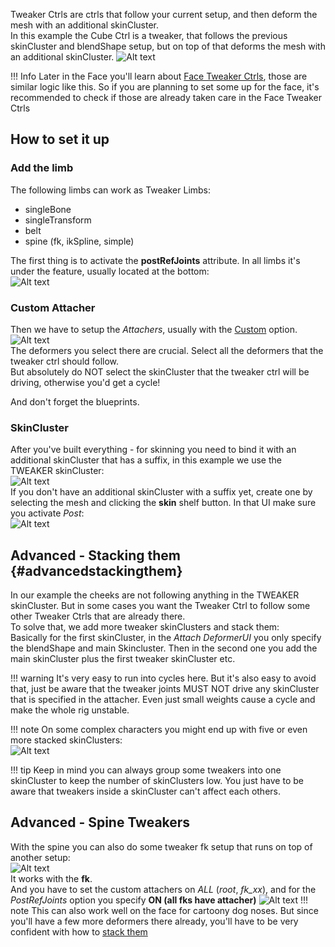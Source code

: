 
Tweaker Ctrls are ctrls that follow your current setup, and then deform the mesh with an additional skinCluster.  
In this example the Cube Ctrl is a tweaker, that follows the previous skinCluster and blendShape setup, but
on top of that deforms the mesh with an additional skinCluster.
![Alt text](../images/tweaker_cheek.gif)   

!!! Info
    Later in the Face you'll learn about [Face Tweaker Ctrls](../face/faceTweakerCtrls.md), those are similar logic like this. So if you are planning
    to set some up for the face, it's recommended to check if those are already taken care in the Face Tweaker Ctrls


## How to set it up

### Add the limb

The following limbs can work as Tweaker Limbs:

 * singleBone    
 * singleTransform    
 * belt
 * spine (fk, ikSpline, simple)

The first thing is to activate the **postRefJoints** attribute. In all limbs it's under the feature, 
usually located at the bottom:  
![Alt text](../images/puppetTweaker_postRefJointSingleBone.jpg)   


### Custom Attacher
Then we have to setup the *Attachers*, usually with the 
[Custom](puppetGeneral.md#custom-attachers) option.
![Alt text](../images/tweaker_customAttacher.jpg)   
The deformers you select there are crucial. Select all the deformers that the tweaker ctrl should follow.  
But absolutely do NOT select the skinCluster that the tweaker ctrl will be driving, otherwise you'd get a 
cycle!

And don't forget the blueprints.

### SkinCluster
After you've built everything - for skinning you need to bind it with an additional skinCluster that has
a suffix, in this example we use the TWEAKER skinCluster:   
![Alt text](../images/tweaker_bind.jpg)     
If you don't have an additional skinCluster with a suffix yet, create one by selecting the mesh and clicking
the **skin** shelf button. In that UI make sure you activate *Post*:    
![Alt text](../images/tweaker_skinPost.jpg)     


## Advanced - Stacking them {#advancedstackingthem}
In our example the cheeks are not following anything in the TWEAKER skinCluster. But in some cases you want
the Tweaker Ctrl to follow some other Tweaker Ctrls that are already there.  
To solve that, we add more tweaker skinClusters and stack them:   
Basically for the first skinCluster, in the *Attach DeformerUI* you only specify the blendShape and main Skincluster.
Then in the second one you add the main skinCluster plus the first tweaker skinCluster etc.
 
!!! warning
    It's very easy to run into cycles here. But it's also easy to avoid that, just be aware that the tweaker joints
    MUST NOT drive any skinCluster that is specified in the attacher. Even just small weights cause a cycle
    and make the whole rig unstable.

!!! note 
    On some complex characters you might end up with five or even more stacked skinClusters:  
    ![Alt text](../images/tweakers_stackedSkinClusters.jpg)      

!!! tip
    Keep in mind you can always group some tweakers into one skinCluster to keep the number of skinClusters low. You just
    have to be aware that tweakers inside a skinCluster can't affect each others.


## Advanced - Spine Tweakers
With the spine you can also do some tweaker fk setup that runs on top of another setup:  
![Alt text](../images/tweaker_tail.gif)  
It works with the **fk**.  
And you have to set the custom attachers on *ALL* (*root*, *fk_xx*), and for the *PostRefJoints* option you specify
**ON (all fks have attacher)**
![Alt text](../images/tweakers_spineAttributes.jpg)
!!! note
    This can also work well on the face for cartoony dog noses. But since you'll have a few more deformers there already, you'll
    have to be very confident with how to [stack them](#advancedstackingthem)


